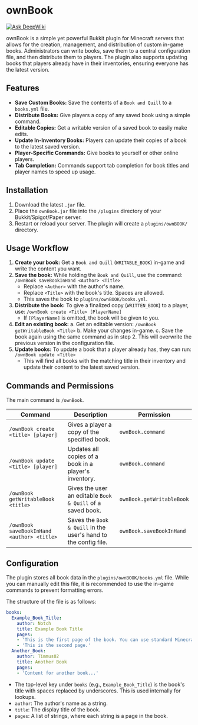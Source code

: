 # ownBook
[![Ask DeepWiki](https://devin.ai/assets/askdeepwiki.png)](https://deepwiki.com/Timmus02/ownBook.git)

ownBook is a simple yet powerful Bukkit plugin for Minecraft servers that allows for the creation, management, and distribution of custom in-game books. Administrators can write books, save them to a central configuration file, and then distribute them to players. The plugin also supports updating books that players already have in their inventories, ensuring everyone has the latest version.

## Features

*   **Save Custom Books:** Save the contents of a `Book and Quill` to a `books.yml` file.
*   **Distribute Books:** Give players a copy of any saved book using a simple command.
*   **Editable Copies:** Get a writable version of a saved book to easily make edits.
*   **Update In-Inventory Books:** Players can update their copies of a book to the latest saved version.
*   **Player-Specific Commands:** Give books to yourself or other online players.
*   **Tab Completion:** Commands support tab completion for book titles and player names to speed up usage.

## Installation

1.  Download the latest `.jar` file.
2.  Place the `ownBook.jar` file into the `/plugins` directory of your Bukkit/Spigot/Paper server.
3.  Restart or reload your server. The plugin will create a `plugins/ownBOOK/` directory.

## Usage Workflow

1.  **Create your book:** Get a `Book and Quill` (`WRITABLE_BOOK`) in-game and write the content you want.
2.  **Save the book:** While holding the `Book and Quill`, use the command:
    `/ownBook saveBookInHand <Author> <Title>`
    *   Replace `<Author>` with the author's name.
    *   Replace `<Title>` with the book's title. Spaces are allowed.
    *   This saves the book to `plugins/ownBOOK/books.yml`.
3.  **Distribute the book:** To give a finalized copy (`WRITTEN_BOOK`) to a player, use:
    `/ownBook create <Title> [PlayerName]`
    *   If `[PlayerName]` is omitted, the book will be given to you.
4.  **Edit an existing book:**
    a. Get an editable version: `/ownBook getWritableBook <Title>`
    b. Make your changes in-game.
    c. Save the book again using the same command as in step 2. This will overwrite the previous version in the configuration file.
5.  **Update books:** To update a book that a player already has, they can run:
    `/ownBook update <Title>`
    *   This will find all books with the matching title in their inventory and update their content to the latest saved version.

## Commands and Permissions

The main command is `/ownBook`.

| Command                                    | Description                                                  | Permission              |
| ------------------------------------------ | ------------------------------------------------------------ | ----------------------- |
| `/ownBook create <title> [player]`         | Gives a player a copy of the specified book.                 | `ownBook.command`       |
| `/ownBook update <title> [player]`         | Updates all copies of a book in a player's inventory.        | `ownBook.command`       |
| `/ownBook getWritableBook <title>`         | Gives the user an editable `Book & Quill` of a saved book.   | `ownBook.getWritableBook` |
| `/ownBook saveBookInHand <author> <title>` | Saves the `Book & Quill` in the user's hand to the config file. | `ownBook.saveBookInHand`  |

## Configuration

The plugin stores all book data in the `plugins/ownBOOK/books.yml` file. While you can manually edit this file, it is recommended to use the in-game commands to prevent formatting errors.

The structure of the file is as follows:

```yaml
books:
  Example_Book_Title:
    author: Notch
    title: Example Book Title
    pages:
    - 'This is the first page of the book. You can use standard Minecraft formatting codes.'
    - 'This is the second page.'
  Another_Book:
    author: Timmus02
    title: Another Book
    pages:
    - 'Content for another book...'
```

*   The top-level key under `books` (e.g., `Example_Book_Title`) is the book's title with spaces replaced by underscores. This is used internally for lookups.
*   `author`: The author's name as a string.
*   `title`: The display title of the book.
*   `pages`: A list of strings, where each string is a page in the book.
